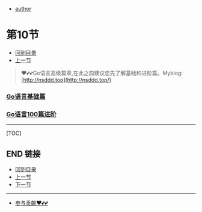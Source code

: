 + [author](https://github.com/3293172751)
# 第10节
+ [回到目录](../README.md)
+ [上一节](9.md)
> ❤️💕💕Go语言高级篇章,在此之前建议您先了解基础和进阶篇。Myblog:[http://nsddd.top](http://nsddd.top/)
###  **[Go语言基础篇](https://github.com/3293172751/Block_Chain/blob/master/TOC.md)**
###  **[Go语言100篇进阶](https://github.com/3293172751/Block_Chain/blob/master/Gomd_super/README.md)**
---
[TOC]





## END 链接
+ [回到目录](../README.md)
+ [上一节](9.md)
+ [下一节](11.md)
---
+ [参与贡献❤️💕💕](https://github.com/3293172751/Block_Chain/blob/master/Git/git-contributor.md)